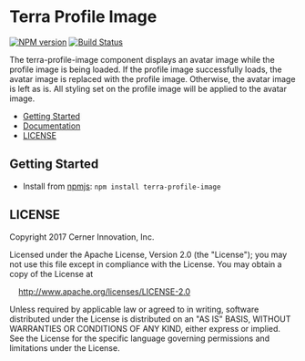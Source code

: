 # Terra Profile Image


[![NPM version](http://img.shields.io/npm/v/terra-profile-image.svg)](https://www.npmjs.org/package/terra-profile-image)
[![Build Status](https://travis-ci.org/cerner/terra-core.svg?branch=master)](https://travis-ci.org/cerner/terra-core)

The terra-profile-image component displays an avatar image while the profile image is being loaded. If the profile image successfully loads, the avatar image is replaced with the profile image. Otherwise, the avatar image is left as is. All styling set on the profile image will be applied to the avatar image.

- [Getting Started](#getting-started)
- [Documentation](https://github.com/cerner/terra-core/tree/master/packages/terra-profile-image/docs)
- [LICENSE](#license)

## Getting Started

- Install from [npmjs](https://www.npmjs.com): `npm install terra-profile-image`

## LICENSE

Copyright 2017 Cerner Innovation, Inc.

Licensed under the Apache License, Version 2.0 (the "License"); you may not use this file except in compliance with the License. You may obtain a copy of the License at

&nbsp;&nbsp;&nbsp;&nbsp;http://www.apache.org/licenses/LICENSE-2.0

Unless required by applicable law or agreed to in writing, software distributed under the License is distributed on an "AS IS" BASIS, WITHOUT WARRANTIES OR CONDITIONS OF ANY KIND, either express or implied. See the License for the specific language governing permissions and limitations under the License.
